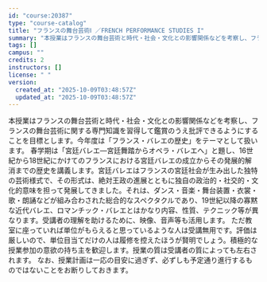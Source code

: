 ```yaml
---
id: "course:20387"
type: "course-catalog"
title: "フランスの舞台芸術Ⅰ ／FRENCH PERFORMANCE STUDIES I"
summary: "本授業はフランスの舞台芸術と時代・社会・文化との影響関係などを考察し、フランスの舞台芸術に関する専門知識を習得して鑑賞のうえ批評できるようにすることを目標とします。今年度は「フランス・バレエの歴史」をテーマとして扱います。 春学期は「宮廷バ…"
tags: []
campus: ""
credits: 2
instructors: []
license: " "
version:
  created_at: "2025-10-09T03:48:57Z"
  updated_at: "2025-10-09T03:48:57Z"
---
```


本授業はフランスの舞台芸術と時代・社会・文化との影響関係などを考察し、フランスの舞台芸術に関する専門知識を習得して鑑賞のうえ批評できるようにすることを目標とします。今年度は「フランス・バレエの歴史」をテーマとして扱います。 春学期は「宮廷バレエ―宮廷舞踏からオペラ・バレエへ」と題し、16世紀から18世紀にかけてのフランスにおける宮廷バレエの成立からその発展的解消までの歴史を講義します。宮廷バレエはフランスの宮廷社会が生み出した独特の芸術様式で、その形式は、絶対王政の進展とともに独自の政治的・社交的・文化的意味を担って発展してきました。それは、ダンス・音楽・舞台装置・衣裳・歌・朗誦などが組み合わされた総合的なスペクタクルであり、19世紀以降の寡黙な近代バレエ、ロマンチック・バレエとはかなり内容、性質、テクニック等が異なります。受講者の理解を助けるために、映像、音声等も活用します。 ただ教室に座っていれば単位がもらえると思っているような人は受講無用です。評価は厳しいので、単位目当てだけの人は履修を控えたほうが賢明でしょう。積極的な授業参加の意欲の持ち主を歓迎します。授業の質は受講者の質によっても左右されます。 なお、授業計画は一応の目安に過ぎず、必ずしも予定通り進行するものではないことをお断りしておきます。
